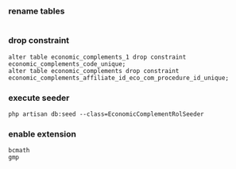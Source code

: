 ### rename tables
```
```
### drop constraint
```
alter table economic_complements_1 drop constraint  economic_complements_code_unique;
alter table economic_complements drop constraint economic_complements_affiliate_id_eco_com_procedure_id_unique;
```
### execute seeder
```
php artisan db:seed --class=EconomicComplementRolSeeder
```
### enable extension
```
bcmath
gmp
```